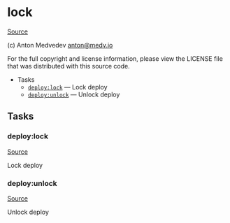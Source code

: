 <!-- DO NOT EDIT THIS FILE! -->
<!-- Instead edit recipe/deploy/lock.php -->
<!-- Then run bin/docgen -->

# lock

[Source](recipe/deploy/lock.php)

(c) Anton Medvedev <anton@medv.io>

For the full copyright and license information, please view the LICENSE
file that was distributed with this source code.


* Tasks
  * [`deploy:lock`](#deploy:lock) — Lock deploy
  * [`deploy:unlock`](#deploy:unlock) — Unlock deploy


## Tasks
### deploy:lock
[Source](recipe/deploy/lock.php#L14)

Lock deploy



### deploy:unlock
[Source](recipe/deploy/lock.php#L28)

Unlock deploy



